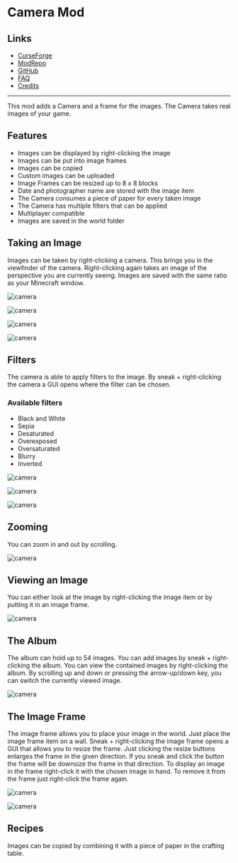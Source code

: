 # Camera Mod

## Links
- [CurseForge](https://www.curseforge.com/minecraft/mc-mods/camera-mod)
- [ModRepo](https://modrepo.de/minecraft/camera/overview)
- [GitHub](https://github.com/henkelmax/camera)
- [FAQ](https://modrepo.de/minecraft/camera/faq)
- [Credits](https://modrepo.de/minecraft/camera/credits)

---

This mod adds a Camera and a frame for the images. The Camera takes real images of your game.

## Features

- Images can be displayed by right-clicking the image
- Images can be put into image frames
- Images can be copied
- Custom images can be uploaded
- Image Frames can be resized up to 8 x 8 blocks
- Date and photographer name are stored with the image item
- The Camera consumes a piece of paper for every taken image
- The Camera has multiple filters that can be applied
- Multiplayer compatible
- Images are saved in the world folder

## Taking an Image

Images can be taken by right-clicking a camera. This brings you in the viewfinder of the camera. Right-clicking again takes an image of the perspective you are currently seeing. Images are saved with the same ratio as your Minecraft window.

![camera](https://i.imgur.com/BMWH1QZ.png)

![camera](https://i.imgur.com/qmsFX95.png)

![camera](https://i.imgur.com/Ykj86X6.png)

![camera](https://i.imgur.com/oBS0kDa.png)

## Filters

The camera is able to apply filters to the image. By sneak + right-clicking the camera a GUI opens where the filter can be chosen.

### Available filters

- Black and White
- Sepia
- Desaturated
- Overexposed
- Oversaturated
- Blurry
- Inverted

![camera](https://i.imgur.com/BQR1N5u.png)

![camera](https://i.imgur.com/rFe59ku.png)

![camera](https://media.giphy.com/media/U1UZT1oOstxwdRCEJz/giphy.gif)

## Zooming

You can zoom in and out by scrolling.

![camera](https://media.giphy.com/media/RKSSzCEsG8gbA6hPJ4/giphy.gif)

## Viewing an Image

You can either look at the image by right-clicking the image item or by putting it in an image frame.

![camera](https://i.imgur.com/tGwkhZN.png)

## The Album

The album can hold up to 54 images. You can add images by sneak + right-clicking the album. You can view the contained images by right-clicking the album. By scrolling up and down or pressing the arrow-up/down key, you can switch the currently viewed image.

![camera](https://media1.giphy.com/media/hqxA6QgHthz8Pg94bT/giphy.gif)

## The Image Frame

The image frame allows you to place your image in the world. Just place the image frame item on a wall. Sneak + right-clicking the image frame opens a GUI that allows you to resize the frame. Just clicking the resize buttons enlarges the frame in the given direction. If you sneak and click the button the frame will be downsize the frame in that direction. To display an image in the frame right-click it with the chosen image in hand. To remove it from the frame just right-click the frame again.

![camera](https://i.imgur.com/L9jWoMW.png)

![camera](https://i.imgur.com/T720nRH.png)

## Recipes

Images can be copied by combining it with a piece of paper in the crafting table.
